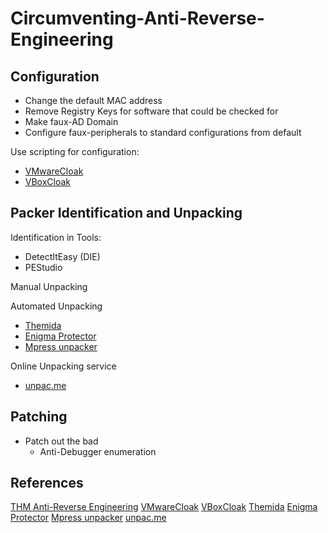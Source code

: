 # Circumventing-Anti-Reverse-Engineering



## Configuration

- Change the default MAC address
- Remove Registry Keys for software that could be checked for
- Make faux-AD Domain
- Configure faux-peripherals to standard configurations from  default 

Use scripting for configuration:
- [VMwareCloak](https://github.com/d4rksystem/VMwareCloak) 
- [VBoxCloak](https://github.com/d4rksystem/VBoxCloak)
 

## Packer Identification and Unpacking

Identification in Tools:
- DetectItEasy (DIE) 
- PEStudio

Manual Unpacking 


Automated Unpacking
- [Themida](https://github.com/Hendi48/Magicmida)
- [Enigma Protector](https://github.com/ThomasThelen/OllyDbg-Scripts/blob/master/Enigma/Enigma%20Protector%201.90%20-%203.xx%20Alternativ%20Unpacker%20v1.0.txt)
- [Mpress unpacker](https://github.com/avast/retdec/blob/master/src/unpackertool/plugins/mpress/mpress.cpp)

Online Unpacking service
- [unpac.me](https://www.unpac.me/)

## Patching

- Patch out the bad
	- Anti-Debugger enumeration 

## References

[THM Anti-Reverse Engineering](https://tryhackme.com/room/antireverseengineering) 
[VMwareCloak](https://github.com/d4rksystem/VMwareCloak) 
[VBoxCloak](https://github.com/d4rksystem/VBoxCloak)
[Themida](https://github.com/Hendi48/Magicmida)
[Enigma Protector](https://github.com/ThomasThelen/OllyDbg-Scripts/blob/master/Enigma/Enigma%20Protector%201.90%20-%203.xx%20Alternativ%20Unpacker%20v1.0.txt)
[Mpress unpacker](https://github.com/avast/retdec/blob/master/src/unpackertool/plugins/mpress/mpress.cpp)
[unpac.me](https://www.unpac.me/)